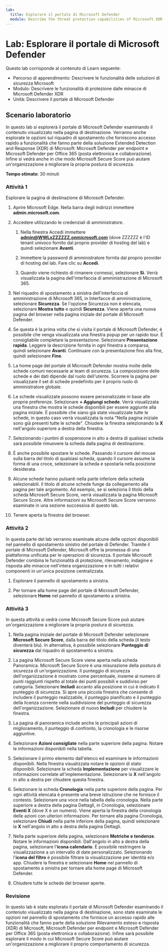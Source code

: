 ```yaml
---
lab:
  title: Esplorare il portale di Microsoft Defender
  module: Describe the threat protection capabilities of Microsoft XDR
---
```


# Lab: Esplorare il portale di Microsoft Defender

Questo lab corrisponde al contenuto di Learn seguente:

- Percorso di apprendimento: Descrivere le funzionalità delle soluzioni di sicurezza Microsoft
- Modulo: Descrivere le funzionalità di protezione dalle minacce di Microsoft Defender XDR
- Unità: Descrivere il portale di Microsoft Defender

## Scenario laboratorio

In questo lab si esplorerà il portale di Microsoft Defender esaminando il contenuto visualizzato nella pagina di destinazione. Verranno anche esplorate le opzioni sul riquadro di spostamento che forniscono accesso rapido a funzionalità che fanno parte della soluzione Extended Detection and Response (XDR) di Microsoft: Microsoft Defender per endpoint e Microsoft Defender per Office 365 (posta elettronica e collaborazione).  Infine si vedrà anche in che modo Microsoft Secure Score può aiutare un'organizzazione a migliorare la propria postura di sicurezza.

**Tempo stimato**: 30 minuti

### Attività 1

Esplorare la pagina di destinazione di Microsoft Defender.

1. Aprire Microsoft Edge. Nella barra degli indirizzi immettere **admin.microsoft.com**.

1. Accedere utilizzando le credenziali di amministratore.
    1. Nella finestra Accedi immettere **admin@WWLxZZZZZZ.onmicrosoft.com** (dove ZZZZZZ è l'ID tenant univoco fornito dal proprio provider di hosting del lab) e quindi selezionare **Avanti**.

    1. Immettere la password di amministratore fornita dal proprio provider di hosting del lab. Fare clic su **Accedi**.
    1. Quando viene richiesto di rimanere connessi, selezionare **Sì**. Verrà visualizzata la pagina dell'interfaccia di amministrazione di Microsoft 365.

1. Nel riquadro di spostamento a sinistra dell'interfaccia di amministrazione di Microsoft 365, in Interfacce di amministrazione, selezionare **Sicurezza**.  Se l'opzione Sicurezza non è elencata, selezionare **Mostra tutto** e quindi **Sicurezza**.  Viene aperta una nuova pagina del browser nella pagina iniziale del portale di Microsoft Defender.  

1. Se questa è la prima volta che si visita il portale di Microsoft Defender, è possibile che venga visualizzata una finestra popup per un rapido tour.  È consigliabile completare la presentazione.  Selezionare **Presentazione rapida**.  Leggere la descrizione fornita in ogni finestra a comparsa, quindi selezionare **Avanti**. Continuare con la presentazione fino alla fine, quindi selezionare **Fine**.

1. La home page del portale di Microsoft Defender mostra molte delle schede comuni necessarie ai team di sicurezza. La composizione delle schede e dei dati dipende dal ruolo dell'utente. Scorrere la pagina per visualizzare il set di schede predefinito per il proprio ruolo di amministratore globale.

1. Le schede visualizzate possono essere personalizzate in base alle proprie preferenze.  Selezionare **+ Aggiungi schede**. Verrà visualizzata una finestra che mostra le schede disponibili per essere aggiunte alla pagina iniziale.  È possibile che siano già state visualizzate tutte le schede, in questo caso verrà visualizzata la nota "Nella pagina iniziale sono già presenti tutte le schede". Chiudere la finestra selezionando la **X** nell'angolo superiore a destra della finestra.

1. Selezionando i puntini di sospensione in alto a destra di qualsiasi scheda sarà possibile rimuovere la scheda dalla pagina di destinazione.  

1. È anche possibile spostare le schede. Passando il cursore del mouse sulla barra del titolo di qualsiasi scheda, quando il cursore assume la forma di una croce, selezionare la scheda e spostarla nella posizione desiderata.  

1. Alcune schede hanno pulsanti nella parte inferiore della scheda selezionabili. Il titolo di alcune schede funge da collegamento alla pagina per tale argomento.  Ad esempio, se si seleziona il titolo della scheda Microsoft Secure Score, verrà visualizzata la pagina Microsoft Secure Score.  Altre informazioni su Microsoft Secure Score verranno esaminate in una sezione successiva di questo lab.

1. Tenere aperta la finestra del browser.

### Attività 2

In questa parte del lab verranno esaminate alcune delle opzioni disponibili nel pannello di spostamento sinistro del portale di Defender.  Tramite il portale di Microsoft Defender, Microsoft offre la promessa di una piattaforma unificata per le operazioni di sicurezza. Il portale Microsoft Defender combina le funzionalità di protezione, rilevamento, indagine e risposta alle minacce nell'intera organizzazione e in tutti i relativi componenti in un'unica posizione centralizzata.  

1. Esplorare il pannello di spostamento a sinistra.

1. Per tornare alla home page del portale di Microsoft Defender, selezionare **Home** nel pannello di spostamento a sinistra.

### Attività 3

In questa attività si vedrà come Microsoft Secure Score può aiutare un'organizzazione a migliorare la propria postura di sicurezza.

1. Nella pagina iniziale del portale di Microsoft Defender selezionare **Microsoft Secure Score**, dalla barra del titolo della scheda (il testo diventerà blu).  In alternativa, è possibile selezionare **Punteggio di sicurezza** dal riquadro di spostamento a sinistra.

1. La pagina Microsoft Secure Score viene aperta nella scheda Panoramica. Microsoft Secure Score è una misurazione della postura di sicurezza di un'organizzazione. Il punteggio di sicurezza dell'organizzazione è mostrato come percentuale, insieme al numero di punti raggiunti rispetto al totale dei punti possibili e suddiviso per categoria. Selezionare **Includi** accanto alla posizione in cui è indicato Il punteggio di sicurezza.  Si apre una piccola finestra che consente di includere il punteggio realizzabile, il punteggio pianificato e il punteggio della licenza corrente nella suddivisione del punteggio di sicurezza dell'organizzazione.  Selezionare di nuovo **Includi** per chiudere la finestra.

1. La pagina di panoramica include anche le principali azioni di miglioramento, il punteggio di confronto, la cronologia e le risorse aggiuntive.

1. Selezionare **Azioni consigliate** nella parte superiore della pagina.  Notare le informazioni disponibili nella tabella.  

1. Selezionare il primo elemento dall'elenco ed esaminare le informazioni disponibili. Nella finestra visualizzata notare le opzioni di stato disponibili. Selezionare la scheda **Implementazione** per visualizzare le informazioni correlate all'implementazione. Selezionare la **X** nell'angolo in alto a destra per chiudere questa finestra.

1. Selezionare la scheda **Cronologia** nella parte superiore della pagina.  Per ogni attività elencata è presente una breve istruzione che ne fornisce il contesto.  Selezionare una voce nella tabella della cronologia.  Nella parte superiore a destra della pagina Dettagli, in Cronologia, selezionare **Eventi X** (dove X è un numero).  Viene aperta la finestra della cronologia delle azioni con ulteriori informazioni.  Per tornare alla pagina Cronologia, selezionare **Chiudi** nella parte inferiore della pagina, quindi selezionare la **X** nell'angolo in alto a destra della pagina Dettagli.

1. Nella parte superiore della pagina, selezionare **Metriche e tendenze**.  Notare le informazioni disponibili.  Dall'angolo in alto a destra della pagina, selezionare l'**icona calendario**.  È possibile restringere la visualizzazione a un intervallo di date personalizzato.  Selezionando l'**icona del filtro** è possibile filtrare la visualizzazione per identità e/o app.  Chiudere la finestra e selezionare **Home** nel pannello di spostamento a sinistra per tornare alla home page di Microsoft Defender.

1. Chiudere tutte le schede del browser aperte.

### Revisione

In questo lab è stato esplorato il portale di Microsoft Defender esaminando il contenuto visualizzato nella pagina di destinazione, sono state esaminate le opzioni nel pannello di spostamento che fornisce un accesso rapido alle funzionalità che fanno parte della soluzione Rilevamento esteso e risposta (XDR) di Microsoft, Microsoft Defender per endpoint e Microsoft Defender per Office 365 (posta elettronica e collaborazione).  Infine sarà possibile esplorare il modo in cui Microsoft Secure Score può aiutare un'organizzazione a migliorare il proprio comportamento di sicurezza.
